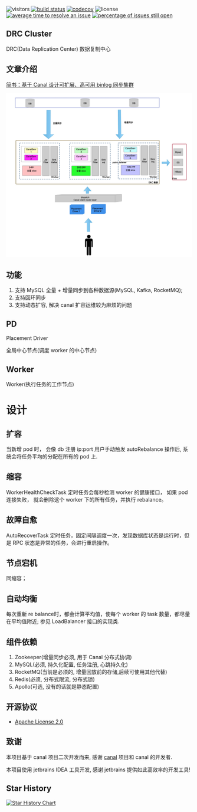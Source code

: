 ![visitors](https://visitor-badge.glitch.me/badge?page_id=colosobo.drc&left_color=green&right_color=red)
[![build status](https://travis-ci.com/colosobo/drc.svg?branch=master)](https://travis-ci.com/colosobo/drc)
[![codecov](https://codecov.io/gh/colosobo/drc/branch/master/graph/badge.svg)](https://codecov.io/gh/colosobo/drc)
![license](https://img.shields.io/github/license/colosobo/drc.svg)
[![average time to resolve an issue](http://isitmaintained.com/badge/resolution/colosobo/drc.svg)](http://isitmaintained.com/project/colosobo/drc "average time to resolve an issue")
[![percentage of issues still open](http://isitmaintained.com/badge/open/colosobo/drc.svg)](http://isitmaintained.com/project/colosobo/drc "percentage of issues still open")

## DRC Cluster

DRC(Data Replication Center) 数据复制中心

## 文章介绍

[简书：基于 Canal 设计可扩展、高可用 binlog 同步集群](https://www.jianshu.com/p/bd02615141e0)

![架构](架构.jpg)

## 功能
1. 支持 MySQL 全量 + 增量同步到各种数据源(MySQL, Kafka, RocketMQ);
2. 支持回环同步
3. 支持动态扩容, 解决 canal 扩容运维较为麻烦的问题

## PD
Placement Driver

全局中心节点(调度 worker 的中心节点)

## Worker

Worker(执行任务的工作节点)

# 设计

## 扩容
当新增 pod 时， 会像 db 注册 ip:port
用户手动触发 autoRebalance 操作后, 系统会将任务平均的分配在所有的 pod 上. 


## 缩容
WorkerHealthCheckTask 定时任务会每秒检测 worker 的健康接口， 如果 pod 连接失败， 就会删除这个 worker 下的所有任务，并执行 rebalance。

## 故障自愈
AutoRecoverTask 定时任务，固定间隔调度一次，发现数据库状态是运行时，但是 RPC 状态是异常的任务，会进行重启操作。


## 节点宕机
同缩容；

## 自动均衡
每次重新 re balance时，都会计算平均值，使每个 worker 的 task 数量，都尽量在平均值附近; 参见 LoadBalancer 接口的实现类.

## 组件依赖
1. Zookeeper(增量同步必须, 用于 Canal 分布式协调)
2. MySQL(必须, 持久化配置, 任务注册, 心跳持久化)
3. RocketMQ(当前是必须的, 增量回放前的存储,后续可使用其他代替)
4. Redis(必须, 分布式限流, 分布式锁)
5. Apollo(可选, 没有的话就是静态配置)

## 开源协议

- [Apache License 2.0](LICENSE)

## 致谢

本项目基于 canal 项目二次开发而来, 感谢 [canal](https://github.com/alibaba/canal) 项目和 canal 的开发者.

本项目使用 jetbrains IDEA 工具开发, 感谢 jetbrains 提供如此高效率的开发工具!

## Star History

[![Star History Chart](https://api.star-history.com/svg?repos=colosobo/drc&type=Date)](https://star-history.com/#colosobo/drc&Date)
